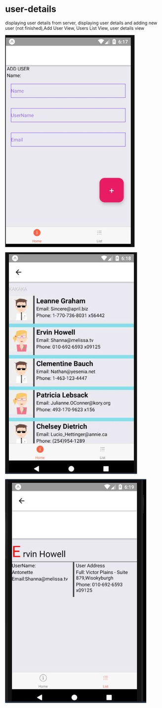 # user-details
displaying user details from server, displaying user details and adding new user (not finished),Add User View, Users List View, user details view



![Alt text](assets/icons/user-add.JPG?raw=true "Title")

![Alt text](assets/icons/user-list.JPG?raw=true "Title")

![Alt text](assets/icons/user-details.JPG?raw=true "Title")



